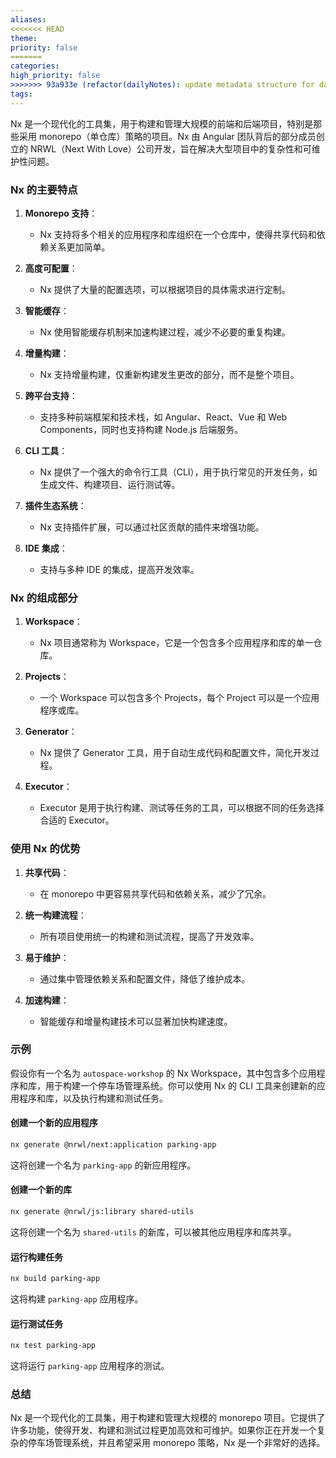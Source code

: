 ```yaml
---
aliases: 
<<<<<<< HEAD
theme: 
priority: false
=======
categories: 
high_priority: false
>>>>>>> 93a933e (refactor(dailyNotes): update metadata structure for daily notes)
tags:
---
```

Nx 是一个现代化的工具集，用于构建和管理大规模的前端和后端项目，特别是那些采用 monorepo（单仓库）策略的项目。Nx 由 Angular 团队背后的部分成员创立的 NRWL（Next With Love）公司开发，旨在解决大型项目中的复杂性和可维护性问题。

### Nx 的主要特点

1. **Monorepo 支持**：
   - Nx 支持将多个相关的应用程序和库组织在一个仓库中，使得共享代码和依赖关系更加简单。

2. **高度可配置**：
   - Nx 提供了大量的配置选项，可以根据项目的具体需求进行定制。

3. **智能缓存**：
   - Nx 使用智能缓存机制来加速构建过程，减少不必要的重复构建。

4. **增量构建**：
   - Nx 支持增量构建，仅重新构建发生更改的部分，而不是整个项目。

5. **跨平台支持**：
   - 支持多种前端框架和技术栈，如 Angular、React、Vue 和 Web Components，同时也支持构建 Node.js 后端服务。

6. **CLI 工具**：
   - Nx 提供了一个强大的命令行工具（CLI），用于执行常见的开发任务，如生成文件、构建项目、运行测试等。

7. **插件生态系统**：
   - Nx 支持插件扩展，可以通过社区贡献的插件来增强功能。

8. **IDE 集成**：
   - 支持与多种 IDE 的集成，提高开发效率。

### Nx 的组成部分

1. **Workspace**：
   - Nx 项目通常称为 Workspace，它是一个包含多个应用程序和库的单一仓库。

2. **Projects**：
   - 一个 Workspace 可以包含多个 Projects，每个 Project 可以是一个应用程序或库。

3. **Generator**：
   - Nx 提供了 Generator 工具，用于自动生成代码和配置文件，简化开发过程。

4. **Executor**：
   - Executor 是用于执行构建、测试等任务的工具，可以根据不同的任务选择合适的 Executor。

### 使用 Nx 的优势

1. **共享代码**：
   - 在 monorepo 中更容易共享代码和依赖关系，减少了冗余。

2. **统一构建流程**：
   - 所有项目使用统一的构建和测试流程，提高了开发效率。

3. **易于维护**：
   - 通过集中管理依赖关系和配置文件，降低了维护成本。

4. **加速构建**：
   - 智能缓存和增量构建技术可以显著加快构建速度。

### 示例

假设你有一个名为 `autospace-workshop` 的 Nx Workspace，其中包含多个应用程序和库，用于构建一个停车场管理系统。你可以使用 Nx 的 CLI 工具来创建新的应用程序和库，以及执行构建和测试任务。

#### 创建一个新的应用程序

```sh
nx generate @nrwl/next:application parking-app
```

这将创建一个名为 `parking-app` 的新应用程序。

#### 创建一个新的库

```sh
nx generate @nrwl/js:library shared-utils
```

这将创建一个名为 `shared-utils` 的新库，可以被其他应用程序和库共享。

#### 运行构建任务

```sh
nx build parking-app
```

这将构建 `parking-app` 应用程序。

#### 运行测试任务

```sh
nx test parking-app
```

这将运行 `parking-app` 应用程序的测试。

### 总结

Nx 是一个现代化的工具集，用于构建和管理大规模的 monorepo 项目。它提供了许多功能，使得开发、构建和测试过程更加高效和可维护。如果你正在开发一个复杂的停车场管理系统，并且希望采用 monorepo 策略，Nx 是一个非常好的选择。